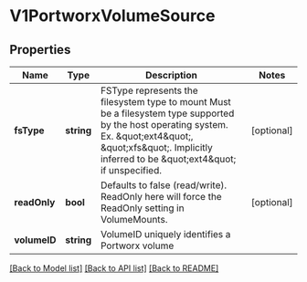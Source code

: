 # V1PortworxVolumeSource

## Properties
Name | Type | Description | Notes
------------ | ------------- | ------------- | -------------
**fsType** | **string** | FSType represents the filesystem type to mount Must be a filesystem type supported by the host operating system. Ex. \&quot;ext4\&quot;, \&quot;xfs\&quot;. Implicitly inferred to be \&quot;ext4\&quot; if unspecified. | [optional] 
**readOnly** | **bool** | Defaults to false (read/write). ReadOnly here will force the ReadOnly setting in VolumeMounts. | [optional] 
**volumeID** | **string** | VolumeID uniquely identifies a Portworx volume | 

[[Back to Model list]](../README.md#documentation-for-models) [[Back to API list]](../README.md#documentation-for-api-endpoints) [[Back to README]](../README.md)


